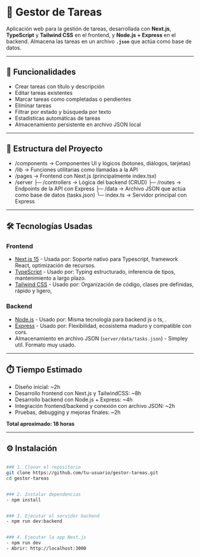 # 📝 Gestor de Tareas

Aplicación web para la gestión de tareas, desarrollada con **Next.js**, **TypeScript** y **Tailwind CSS** en el frontend, y **Node.js + Express** en el backend. Almacena las tareas en un archivo **`.json`** que actúa como base de datos.

---

## 🚀 Funcionalidades

- Crear tareas con título y descripción
- Editar tareas existentes
- Marcar tareas como completadas o pendientes
- Eliminar tareas
- Filtrar por estado y búsqueda por texto
- Estadísticas automáticas de tareas
- Almacenamiento persistente en archivo JSON local

---

## 📁 Estructura del Proyecto

- /components → Componentes UI y lógicos (botones, diálogos, tarjetas)
- /lib → Funciones utilitarias como llamadas a la API
- /pages → Frontend con Next.js (principalmente index.tsx)
- /server
 ├─ /controllers → Lógica del backend (CRUD)
 ├─ /routes → Endpoints de la API con Express
 ├─ /data → Archivo JSON que actúa como base de datos (tasks.json)
 └─ index.ts → Servidor principal con Express

---

## 🛠️ Tecnologías Usadas

### Frontend
- [Next.js 15](https://nextjs.org/) - Usada por: Soporte nativo para Typescript, framework React, optimización de recursos.
- [TypeScript](https://www.typescriptlang.org/) - Usado por: Typing estructurado, inferencia de tipos, mantenimiento a largo plazo.
- [Tailwind CSS](https://tailwindcss.com/) - Usado por: Organización de código, clases pre definidas, rápido y ligero, 

### Backend
- [Node.js](https://nodejs.org/) - Usado por: Misma tecnología para backend js o ts, .
- [Express](https://expressjs.com/) - Usado por: Flexibilidad, ecosistema maduro y compatible con cors.
- Almacenamiento en archivo JSON (`server/data/tasks.json`) - Simpley util. Formato muy usado.

---

## ⏱️ Tiempo Estimado
- Diseño inicial: ~2h
- Desarrollo frontend con Next.js y TailwindCSS: ~8h
- Desarrollo backend con Node.js + Express: ~4h
- Integración frontend/backend y conexión con archivo JSON: ~2h
- Pruebas, debugging y mejoras finales: ~2h

**Total aproximado: 18 horas**

---

## ⚙️ Instalación

```bash

### 1. Clonar el repositorio
git clone https://github.com/tu-usuario/gestor-tareas.git
cd gestor-tareas


### 2. Instalar dependencias
- npm install


### 3. Ejecutar el servidor backend
- npm run dev:backend


### 4. Ejecutar la app Next.js
- npm run dev
- Abrir: http://localhost:3000
